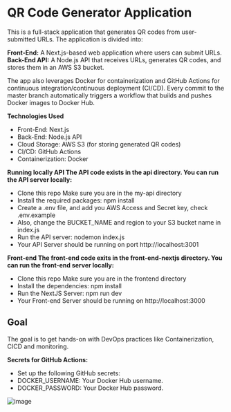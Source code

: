 # QR Code Generator Application

This is a full-stack application that generates QR codes from user-submitted URLs. The application is divided into:

**Front-End:** A Next.js-based web application where users can submit URLs.                                           
**Back-End API:** A Node.js API that receives URLs, generates QR codes, and stores them in an AWS S3 bucket.

The app also leverages Docker for containerization and GitHub Actions for continuous integration/continuous deployment (CI/CD). Every commit to the master branch automatically triggers a workflow that builds and pushes Docker images to Docker Hub.

**Technologies Used**
- Front-End: Next.js
- Back-End: Node.js API
- Cloud Storage: AWS S3 (for storing generated QR codes)
- CI/CD: GitHub Actions
- Containerization: Docker


**Running locally API The API code exists in the api directory. You can run the API server locally:**
- Clone this repo Make sure you are in the my-api directory 
- Install the required packages: npm install
- Create a .env file, and add you AWS Access and Secret key, check .env.example 
- Also, change the BUCKET_NAME and region to your S3 bucket name in index.js 
- Run the API server: nodemon index.js 
- Your API Server should be running on port http://localhost:3001

**Front-end The front-end code exits in the front-end-nextjs directory. You can run the front-end server locally:**
- Clone this repo Make sure you are in the frontend directory 
- Install the dependencies: npm install 
- Run the NextJS Server: npm run dev 
- Your Front-end Server should be running on http://localhost:3000

## Goal

The goal is to get hands-on with DevOps practices like Containerization, CICD and monitoring.

**Secrets for GitHub Actions:**
- Set up the following GitHub secrets:
- DOCKER_USERNAME: Your Docker Hub username.
- DOCKER_PASSWORD: Your Docker Hub password.


![image](https://github.com/user-attachments/assets/36703fe7-9ead-4107-ac53-61f30d3dca49)
